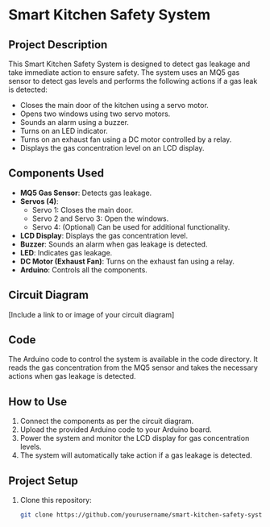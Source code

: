 # Smart Kitchen Safety System

## Project Description
This Smart Kitchen Safety System is designed to detect gas leakage and take immediate action to ensure safety. The system uses an MQ5 gas sensor to detect gas levels and performs the following actions if a gas leak is detected:

- Closes the main door of the kitchen using a servo motor.
- Opens two windows using two servo motors.
- Sounds an alarm using a buzzer.
- Turns on an LED indicator.
- Turns on an exhaust fan using a DC motor controlled by a relay.
- Displays the gas concentration level on an LCD display.

## Components Used
- **MQ5 Gas Sensor**: Detects gas leakage.
- **Servos (4)**:
  - Servo 1: Closes the main door.
  - Servo 2 and Servo 3: Open the windows.
  - Servo 4: (Optional) Can be used for additional functionality.
- **LCD Display**: Displays the gas concentration level.
- **Buzzer**: Sounds an alarm when gas leakage is detected.
- **LED**: Indicates gas leakage.
- **DC Motor (Exhaust Fan)**: Turns on the exhaust fan using a relay.
- **Arduino**: Controls all the components.

## Circuit Diagram
[Include a link to or image of your circuit diagram]

## Code
The Arduino code to control the system is available in the code directory. It reads the gas concentration from the MQ5 sensor and takes the necessary actions when gas leakage is detected.

## How to Use
1. Connect the components as per the circuit diagram.
2. Upload the provided Arduino code to your Arduino board.
3. Power the system and monitor the LCD display for gas concentration levels.
4. The system will automatically take action if a gas leakage is detected.

## Project Setup
1. Clone this repository:
   ```bash
   git clone https://github.com/yourusername/smart-kitchen-safety-system.git
